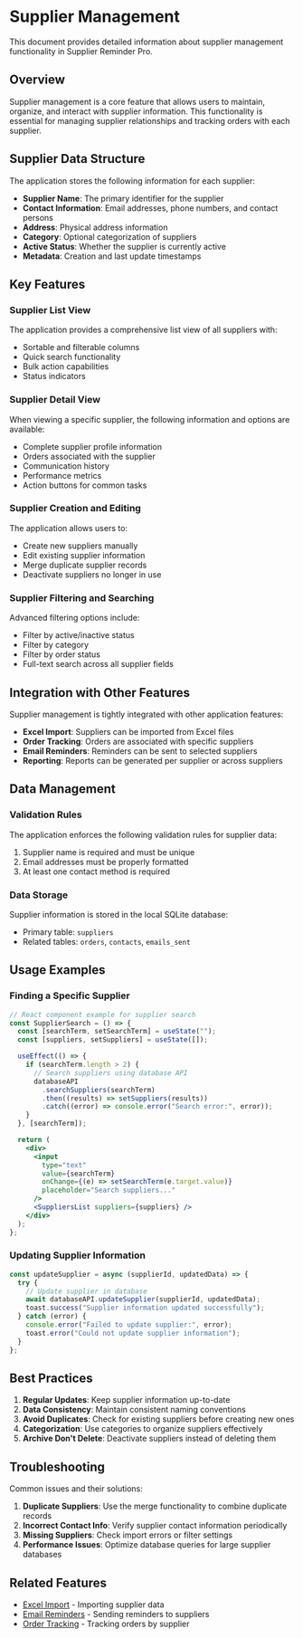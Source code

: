 # Supplier Management

This document provides detailed information about supplier management functionality in Supplier Reminder Pro.

## Overview

Supplier management is a core feature that allows users to maintain, organize, and interact with supplier information. This functionality is essential for managing supplier relationships and tracking orders with each supplier.

## Supplier Data Structure

The application stores the following information for each supplier:

- **Supplier Name**: The primary identifier for the supplier
- **Contact Information**: Email addresses, phone numbers, and contact persons
- **Address**: Physical address information
- **Category**: Optional categorization of suppliers
- **Active Status**: Whether the supplier is currently active
- **Metadata**: Creation and last update timestamps

## Key Features

### Supplier List View

The application provides a comprehensive list view of all suppliers with:

- Sortable and filterable columns
- Quick search functionality
- Bulk action capabilities
- Status indicators

### Supplier Detail View

When viewing a specific supplier, the following information and options are available:

- Complete supplier profile information
- Orders associated with the supplier
- Communication history
- Performance metrics
- Action buttons for common tasks

### Supplier Creation and Editing

The application allows users to:

- Create new suppliers manually
- Edit existing supplier information
- Merge duplicate supplier records
- Deactivate suppliers no longer in use

### Supplier Filtering and Searching

Advanced filtering options include:

- Filter by active/inactive status
- Filter by category
- Filter by order status
- Full-text search across all supplier fields

## Integration with Other Features

Supplier management is tightly integrated with other application features:

- **Excel Import**: Suppliers can be imported from Excel files
- **Order Tracking**: Orders are associated with specific suppliers
- **Email Reminders**: Reminders can be sent to selected suppliers
- **Reporting**: Reports can be generated per supplier or across suppliers

## Data Management

### Validation Rules

The application enforces the following validation rules for supplier data:

1. Supplier name is required and must be unique
2. Email addresses must be properly formatted
3. At least one contact method is required

### Data Storage

Supplier information is stored in the local SQLite database:

- Primary table: `suppliers`
- Related tables: `orders`, `contacts`, `emails_sent`

## Usage Examples

### Finding a Specific Supplier

```jsx
// React component example for supplier search
const SupplierSearch = () => {
  const [searchTerm, setSearchTerm] = useState("");
  const [suppliers, setSuppliers] = useState([]);

  useEffect(() => {
    if (searchTerm.length > 2) {
      // Search suppliers using database API
      databaseAPI
        .searchSuppliers(searchTerm)
        .then((results) => setSuppliers(results))
        .catch((error) => console.error("Search error:", error));
    }
  }, [searchTerm]);

  return (
    <div>
      <input
        type="text"
        value={searchTerm}
        onChange={(e) => setSearchTerm(e.target.value)}
        placeholder="Search suppliers..."
      />
      <SuppliersList suppliers={suppliers} />
    </div>
  );
};
```

### Updating Supplier Information

```jsx
const updateSupplier = async (supplierId, updatedData) => {
  try {
    // Update supplier in database
    await databaseAPI.updateSupplier(supplierId, updatedData);
    toast.success("Supplier information updated successfully");
  } catch (error) {
    console.error("Failed to update supplier:", error);
    toast.error("Could not update supplier information");
  }
};
```

## Best Practices

1. **Regular Updates**: Keep supplier information up-to-date
2. **Data Consistency**: Maintain consistent naming conventions
3. **Avoid Duplicates**: Check for existing suppliers before creating new ones
4. **Categorization**: Use categories to organize suppliers effectively
5. **Archive Don't Delete**: Deactivate suppliers instead of deleting them

## Troubleshooting

Common issues and their solutions:

1. **Duplicate Suppliers**: Use the merge functionality to combine duplicate records
2. **Incorrect Contact Info**: Verify supplier contact information periodically
3. **Missing Suppliers**: Check import errors or filter settings
4. **Performance Issues**: Optimize database queries for large supplier databases

## Related Features

- [Excel Import](excel-import.md) - Importing supplier data
- [Email Reminders](email-reminders.md) - Sending reminders to suppliers
- [Order Tracking](order-tracking.md) - Tracking orders by supplier
